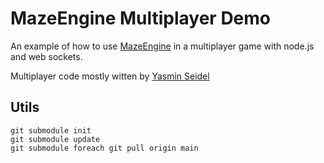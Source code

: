 # MazeEngine Multiplayer Demo
An example of how to use [MazeEngine](https://github.com/ldyeax/MazeEngine) in a multiplayer game with node.js and web sockets.

Multiplayer code mostly witten by [Yasmin Seidel](https://github.com/jasminDreasond) 

## Utils

```
git submodule init
git submodule update
git submodule foreach git pull origin main
```
